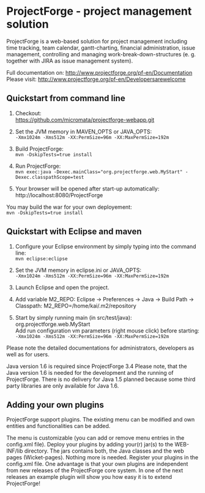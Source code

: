 # ProjectForge - project management solution

ProjectForge is a web-based solution for project management including time tracking, team calendar, gantt-charting, financial administration, issue management,
controlling and managing work-break-down-structures (e. g. together with JIRA as issue management system).

Full documentation on: http://www.projectforge.org/pf-en/Documentation
Please visit: http://www.projectforge.org/pf-en/Developersarewelcome

## Quickstart from command line

1. Checkout:  
   https://github.com/micromata/projectforge-webapp.git

2. Set the JVM memory in MAVEN_OPTS or JAVA_OPTS:  
   ```-Xmx1024m -Xms512m -XX:PermSize=96m -XX:MaxPermSize=192m```

3. Build ProjectForge:  
   ```mvn -DskipTests=true install```

4. Run ProjectForge:  
   ```mvn exec:java -Dexec.mainClass="org.projectforge.web.MyStart" -Dexec.classpathScope=test```

5. Your browser will be opened after start-up automatically:  
   http://localhost:8080/ProjectForge

You may build the war for your own deployement:  
```mvn -DskipTests=true install```



## Quickstart with Eclipse and maven

1. Configure your Eclipse environment by simply typing into the command line:  
   ```mvn eclipse:eclipse```

2. Set the JVM memory in eclipse.ini or JAVA_OPTS:  
   ```-Xmx1024m -Xms512m -XX:PermSize=96m -XX:MaxPermSize=192m```

3. Launch Eclipse and open the project.

4. Add variable M2_REPO: Eclipse -> Preferences -> Java -> Build Path -> Classpath: M2_REPO=/home/kai/.m2/repository

5. Start by simply running main (in src/test/java):  
org.projectforge.web.MyStart  
   Add run configuration vm parameters (right mouse click) before starting:  
     ```-Xmx1024m -Xms512m -XX:PermSize=96m -XX:MaxPermSize=192m``` 

Please note the detailed documentations for administrators, developers as well as for users.

Java version 1.6 is required since ProjectForge 3.4
Please note, that the Java version 1.6 is needed for the development and the running of ProjectForge. There is no delivery for Java 1.5 planned because some third party libraries are only available for Java 1.6.

## Adding your own plugins
ProjectForge support plugins. The existing menu can be modified and own entities and functionalities can be added.

The menu is customizable (you can add or remove menu entries in the config.xml file).
Deploy your plugins by adding your(r) jar(s) to the WEB-INF/lib directory. The jars contains both, the Java classes and the web pages (Wicket-pages). Nothing more is needed.
Register your plugins in the config.xml file.
One advantage is that your own plugins are independent from new releases of the ProjectForge core system. In one of the next releases an example plugin will show you how easy it is to extend ProjectForge!

